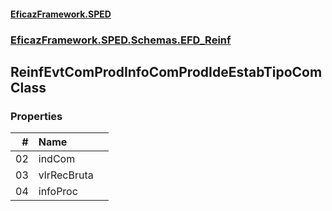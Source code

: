 #### [EficazFramework.SPED](EficazFrameworkSPED.md 'EficazFramework SPED')
### [EficazFramework.SPED.Schemas.EFD_Reinf](EficazFramework.SPED.Schemas.EFD_Reinf.md 'EficazFramework.SPED.Schemas.EFD_Reinf')

## ReinfEvtComProdInfoComProdIdeEstabTipoCom Class
### Properties

| # | Name | |
| ---: | :--- | :--- |
| 02 | indCom |  |
| 03 | vlrRecBruta |  |
| 04 | infoProc |  |
